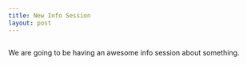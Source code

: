 ```yaml
---
title: New Info Session
layout: post
---
```


<span class="image featured"><img src="{{ site.baseurl }}/assets/images/pic03.jpg" alt=""></span>
<p>We are going to be having an awesome info session about something.</p>
